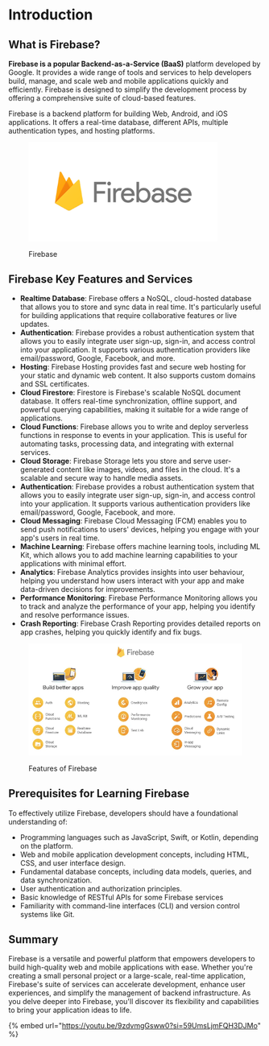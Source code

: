 # Introduction

## What is Firebase?

**Firebase is a popular Backend-as-a-Service (BaaS)** platform developed by Google. It provides a wide range of tools and services to help developers build, manage, and scale web and mobile applications quickly and efficiently. Firebase is designed to simplify the development process by offering a comprehensive suite of cloud-based features.

Firebase is a backend platform for building Web, Android, and iOS applications. It offers a real-time database, different APIs, multiple authentication types, and hosting platforms.

<figure><img src=".gitbook/assets/Firebase Logo.png" alt="" width="375"><figcaption><p>Firebase</p></figcaption></figure>

## Firebase **Key Features and Services**

* **Realtime Database**: Firebase offers a NoSQL, cloud-hosted database that allows you to store and sync data in real time. It's particularly useful for building applications that require collaborative features or live updates.
* **Authentication**: Firebase provides a robust authentication system that allows you to easily integrate user sign-up, sign-in, and access control into your application. It supports various authentication providers like email/password, Google, Facebook, and more.
* **Hosting**: Firebase Hosting provides fast and secure web hosting for your static and dynamic web content. It also supports custom domains and SSL certificates.
* **Cloud Firestore**: Firestore is Firebase's scalable NoSQL document database. It offers real-time synchronization, offline support, and powerful querying capabilities, making it suitable for a wide range of applications.
* **Cloud Functions**: Firebase allows you to write and deploy serverless functions in response to events in your application. This is useful for automating tasks, processing data, and integrating with external services.
* **Cloud Storage**: Firebase Storage lets you store and serve user-generated content like images, videos, and files in the cloud. It's a scalable and secure way to handle media assets.
* **Authentication**: Firebase provides a robust authentication system that allows you to easily integrate user sign-up, sign-in, and access control into your application. It supports various authentication providers like email/password, Google, Facebook, and more.
* **Cloud Messaging**: Firebase Cloud Messaging (FCM) enables you to send push notifications to users' devices, helping you engage with your app's users in real time.
* **Machine Learning**: Firebase offers machine learning tools, including ML Kit, which allows you to add machine learning capabilities to your applications with minimal effort.
* **Analytics**: Firebase Analytics provides insights into user behaviour, helping you understand how users interact with your app and make data-driven decisions for improvements.
* **Performance Monitoring**: Firebase Performance Monitoring allows you to track and analyze the performance of your app, helping you identify and resolve performance issues.
* **Crash Reporting**: Firebase Crash Reporting provides detailed reports on app crashes, helping you quickly identify and fix bugs.

<figure><img src=".gitbook/assets/Features of Firebase.png" alt=""><figcaption><p>Features of Firebase</p></figcaption></figure>

## **Prerequisites for Learning Firebase**

To effectively utilize Firebase, developers should have a foundational understanding of:

* Programming languages such as JavaScript, Swift, or Kotlin, depending on the platform.
* Web and mobile application development concepts, including HTML, CSS, and user interface design.
* Fundamental database concepts, including data models, queries, and data synchronization.
* User authentication and authorization principles.
* Basic knowledge of RESTful APIs for some Firebase services
* Familiarity with command-line interfaces (CLI) and version control systems like Git.

## Summary

Firebase is a versatile and powerful platform that empowers developers to build high-quality web and mobile applications with ease. Whether you're creating a small personal project or a large-scale, real-time application, Firebase's suite of services can accelerate development, enhance user experiences, and simplify the management of backend infrastructure. As you delve deeper into Firebase, you'll discover its flexibility and capabilities to bring your application ideas to life.

{% embed url="https://youtu.be/9zdvmgGsww0?si=59UmsLjmFQH3DJMo" %}
